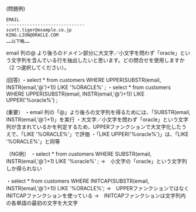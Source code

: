 
(問題例)
```
EMAIL
------------------------------
scott.tiger@example.co.jp
KING.LION@ORACLE.COM
……以下略……
```

email 列の@ より後ろのドメイン部分に大文字／小文字を問わず「oracle」という文字列を含んでいる行を抽出したいと思います。どの問合せを使用しますか（2 つ選択してください）。


(回答)
・select * from customers WHERE UPPER(SUBSTR(email, INSTR(email,'@')+1)) LIKE '%ORACLE%' ;
・select * from customers WHERE UPPER(SUBSTR(email, INSTR(email,'@')+1)) LIKE UPPER('%oracle%') ;

(重要）
・email 列の「@」より後ろの文字列を得るためには、「SUBSTR(email, INSTR(email,'@')+1)」を実行
・大文字／小文字を問わず「oracle」という文字列が含まれているかを判定するため、UPPERファンクションで大文字化したうえで、「LIKE '%ORACLE%'」で評価
・「LIKE UPPER('%oracle%')」は、「LIKE '%ORACLE%'」と同等

（NG例）
・select * from customers WHERE SUBSTR(email, INSTR(email,'@')+1) LIKE '%oracle%' ;
→　小文字の「oracle」という文字列しか得られない

・select * from customers WHERE INITCAP(SUBSTR(email, INSTR(email,'@')+1)) LIKE '%ORACLE%';
→　UPPERファンクションではなくINITCAPファンクションを使っている
→　INITCAPファンクションは文字列内の各単語の最初の文字を大文字
